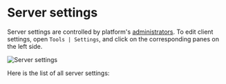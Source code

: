 <!-- TITLE: Server Settings-->
<!-- SUBTITLE: -->

# Server settings

Server settings are controlled by platform's [administrators](../govern/security.md). To edit client settings,
open `Tools | Settings`, and click on the corresponding panes on the left side.

![Server settings](settings-server.png "Server Settings")

Here is the list of all server settings: